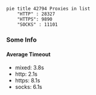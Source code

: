 
```mermaid
pie title 42794 Proxies in list
    "HTTP" : 28327
    "HTTPS": 9890
    "SOCKS" : 11101
```

### Some Info
#### Average Timeout

- mixed: 3.8s
- http: 2.1s
- https: 8.1s
- socks: 6.1s